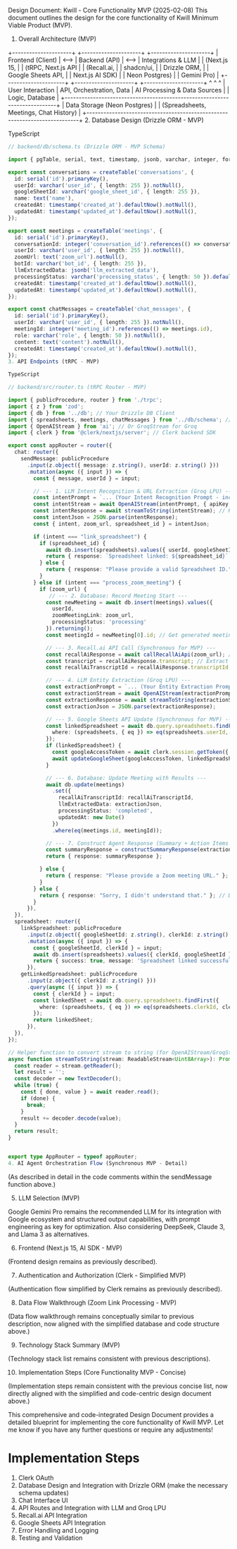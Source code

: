 Design Document: Kwill - Core Functionality MVP (2025-02-08)
This document outlines the design for the core functionality of Kwill Minimum Viable Product (MVP).

1. Overall Architecture (MVP)

+---------------------+      +---------------------+      +---------------------+
|   Frontend (Client)   | <--> |     Backend (API)     | <--> |  Integrations & LLM  |
|  (Next.js 15,       |      |  (tRPC, Next.js API  |      |  (Recall.ai,        |
|   shadcn/ui,         |      |   Drizzle ORM,       |      |   Google Sheets API, |
|   Next.js AI SDK)    |      |   Neon Postgres)        |      |   Gemini Pro)        |
+---------------------+      +---------------------+      +---------------------+
         ^                                ^                                ^
         | User Interaction               | API, Orchestration, Data      | AI Processing & Data Sources
         |                                | Logic, Database               |
+---------------------------------------------------------------------------+
|                             Data Storage (Neon Postgres)                       |
|                 (Spreadsheets, Meetings, Chat History)                     |
+---------------------------------------------------------------------------+
2. Database Design (Drizzle ORM - MVP)

TypeScript

```typescript
// backend/db/schema.ts (Drizzle ORM - MVP Schema)

import { pgTable, serial, text, timestamp, jsonb, varchar, integer, foreignKey } from 'drizzle-orm/pg-core';

export const conversations = createTable('conversations', {
  id: serial('id').primaryKey(),
  userId: varchar('user_id', { length: 255 }).notNull(),
  googleSheetId: varchar('google_sheet_id', { length: 255 }),
  name: text('name'),
  createdAt: timestamp('created_at').defaultNow().notNull(),
  updatedAt: timestamp('updated_at').defaultNow().notNull(),
});

export const meetings = createTable('meetings', {
  id: serial('id').primaryKey(),
  conversationId: integer('conversation_id').references(() => conversations.id).notNull(),
  userId: varchar('user_id', { length: 255 }).notNull(),
  zoomUrl: text('zoom_url').notNull(),
  botId: varchar('bot_id', { length: 255 }),
  llmExtractedData: jsonb('llm_extracted_data'),
  processingStatus: varchar('processing_status', { length: 50 }).default('pending'),
  createdAt: timestamp('created_at').defaultNow().notNull(),
  updatedAt: timestamp('updated_at').defaultNow().notNull(),
});

export const chatMessages = createTable('chat_messages', {
  id: serial('id').primaryKey(),
  userId: varchar('user_id', { length: 255 }).notNull(),
  meetingId: integer('meeting_id').references(() => meetings.id),
  role: varchar('role', { length: 50 }).notNull(),
  content: text('content').notNull(),
  createdAt: timestamp('created_at').defaultNow().notNull(),
});
3. API Endpoints (tRPC - MVP)

TypeScript

// backend/src/router.ts (tRPC Router - MVP)

import { publicProcedure, router } from './trpc';
import { z } from 'zod';
import { db } from '../db'; // Your Drizzle DB Client
import { spreadsheets, meetings, chatMessages } from '../db/schema'; // Import your schema
import { OpenAIStream } from 'ai'; // Or GroqStream for Groq
import { clerk } from '@clerk/nextjs/server'; // Clerk backend SDK

export const appRouter = router({
  chat: router({
    sendMessage: publicProcedure
      .input(z.object({ message: z.string(), userId: z.string() }))
      .mutation(async ({ input }) => {
        const { message, userId } = input;

        // --- 1. LLM Intent Recognition & URL Extraction (Groq LPU) ---
        const intentPrompt = `... (Your Intent Recognition Prompt - include finance jargon context) ... User Message: ${message} ... Response Format: JSON ...`;
        const intentStream = await OpenAIStream(intentPrompt, { apiKey: process.env.GROQ_API_KEY }); // Or GroqStream
        const intentResponse = await streamToString(intentStream); // Helper function to convert stream to string
        const intentJson = JSON.parse(intentResponse);
        const { intent, zoom_url, spreadsheet_id } = intentJson;

        if (intent === "link_spreadsheet") {
          if (spreadsheet_id) {
            await db.insert(spreadsheets).values({ userId, googleSheetId: spreadsheet_id });
            return { response: `Spreadsheet linked: ${spreadsheet_id}` };
          } else {
            return { response: "Please provide a valid Spreadsheet ID." };
          }
        } else if (intent === "process_zoom_meeting") {
          if (zoom_url) {
             // --- 2. Database: Record Meeting Start ---
            const newMeeting = await db.insert(meetings).values({
              userId,
              zoomMeetingLink: zoom_url,
              processingStatus: 'processing'
            }).returning();
            const meetingId = newMeeting[0].id; // Get generated meeting ID

            // --- 3. Recall.ai API Call (Synchronous for MVP) ---
            const recallAiResponse = await callRecallAiApi(zoom_url); // Implement this function
            const transcript = recallAiResponse.transcript; // Extract transcript from Recall.ai response
            const recallAiTranscriptId = recallAiResponse.transcriptId; // Extract transcript ID

            // --- 4. LLM Entity Extraction (Groq LPU) ---
            const extractionPrompt = `... (Your Entity Extraction Prompt - include finance jargon context) ... Transcript: ${transcript} ... Response Format: JSON ...`;
            const extractionStream = await OpenAIStream(extractionPrompt, { apiKey: process.env.GROQ_API_KEY }); // Or GroqStream
            const extractionResponse = await streamToString(extractionStream);
            const extractionJson = JSON.parse(extractionResponse);

            // --- 5. Google Sheets API Update (Synchronous for MVP) ---
            const linkedSpreadsheet = await db.query.spreadsheets.findFirst({
              where: (spreadsheets, { eq }) => eq(spreadsheets.userId, userId), // Assuming 1 linked sheet per user for MVP
            });
            if (linkedSpreadsheet) {
              const googleAccessToken = await clerk.session.getToken({ provider: "google" }); // Get Google Access Token from Clerk
              await updateGoogleSheet(googleAccessToken, linkedSpreadsheet.googleSheetId, extractionJson); // Implement this function
            }

            // --- 6. Database: Update Meeting with Results ---
            await db.update(meetings)
              .set({
                recallAiTranscriptId: recallAiTranscriptId,
                llmExtractedData: extractionJson,
                processingStatus: 'completed',
                updatedAt: new Date()
              })
              .where(eq(meetings.id, meetingId));

            // --- 7. Construct Agent Response (Summary + Action Items from extractionJson) ---
            const summaryResponse = constructSummaryResponse(extractionJson); // Implement this
            return { response: summaryResponse };

          } else {
            return { response: "Please provide a Zoom meeting URL." };
          }
        } else {
          return { response: "Sorry, I didn't understand that." }; // Default response
        }
      }),
  }),
  spreadsheet: router({
    linkSpreadsheet: publicProcedure
      .input(z.object({ googleSheetId: z.string(), clerkId: z.string() }))
      .mutation(async ({ input }) => {
        const { googleSheetId, clerkId } = input;
        await db.insert(spreadsheets).values({ clerkId, googleSheetId });
        return { success: true, message: 'Spreadsheet linked successfully' };
      }),
    getLinkedSpreadsheet: publicProcedure
      .input(z.object({ clerkId: z.string() }))
      .query(async ({ input }) => {
        const { clerkId } = input;
        const linkedSheet = await db.query.spreadsheets.findFirst({
          where: (spreadsheets, { eq }) => eq(spreadsheets.clerkId, clerkId),
        });
        return linkedSheet;
      }),
  }),
});

// Helper function to convert stream to string (for OpenAIStream/GroqStream response)
async function streamToString(stream: ReadableStream<Uint8Array>): Promise<string> {
  const reader = stream.getReader();
  let result = '';
  const decoder = new TextDecoder();
  while (true) {
    const { done, value } = await reader.read();
    if (done) {
      break;
    }
    result += decoder.decode(value);
  }
  return result;
}


export type AppRouter = typeof appRouter;
4. AI Agent Orchestration Flow (Synchronous MVP - Detail)
```

(As described in detail in the code comments within the sendMessage function above.)

5. LLM Selection (MVP)

Google Gemini Pro remains the recommended LLM for its integration with Google ecosystem and structured output capabilities, with prompt engineering as key for optimization.
Also considering DeepSeek, Claude 3, and Llama 3 as alternatives.

6. Frontend (Next.js 15, AI SDK - MVP)

(Frontend design remains as previously described).

7. Authentication and Authorization (Clerk - Simplified MVP)

(Authentication flow simplified by Clerk remains as previously described).

8. Data Flow Walkthrough (Zoom Link Processing - MVP)

(Data flow walkthrough remains conceptually similar to previous description, now aligned with the simplified database and code structure above.)

9. Technology Stack Summary (MVP)

(Technology stack list remains consistent with previous descriptions).

10. Implementation Steps (Core Functionality MVP - Concise)

(Implementation steps remain consistent with the previous concise list, now directly aligned with the simplified and code-centric design document above.)   

This comprehensive and code-integrated Design Document provides a detailed blueprint for implementing the core functionality of Kwill MVP. Let me know if you have any further questions or require any adjustments!   

# Implementation Steps
1. Clerk OAuth
2. Database Design and Integration with Drizzle ORM (make the necessary schema updates)
3. Chat Interface UI 
4. API Routes and Integration with LLM and Groq LPU
5. Recall.ai API Integration
6. Google Sheets API Integration
7. Error Handling and Logging
8. Testing and Validation


